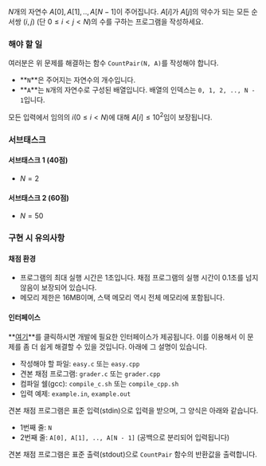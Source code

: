 $N$개의 자연수 $A[0], A[1], .., A[N-1]$이 주어집니다. $A[i]$가 $A[j]$의 약수가 되는 모든 순서쌍 $(i, j)$ (단 $0 \le i < j < N$)의 수를 구하는 프로그램을 작성하세요.

### 해야 할 일

여러분은 위 문제를 해결하는 함수 `CountPair(N, A)`를 작성해야 합니다.

* **`N`**은 주어지는 자연수의 개수입니다.
* **`A`**는 `N`개의 자연수로 구성된 배열입니다. 배열의 인덱스는 `0, 1, 2, .., N - 1`입니다.

모든 입력에서 임의의 $i (0 \le i < N)$에 대해 $A[i] \le 10^2$임이 보장됩니다.

### 서브태스크


#### 서브태스크 1 (40점)

* $N = 2$

#### 서브태스크 2 (60점)

* $N = 50$

### 구현 시 유의사항

#### 채점 환경

* 프로그램의 최대 실행 시간은 1초입니다. 채점 프로그램의 실행 시간이 0.1초를 넘지 않음이 보장되어 있습니다.
* 메모리 제한은 16MB이며, 스택 메모리 역시 전체 메모리에 포함됩니다.

#### 인터페이스

**<u>[여기](https://s3.ap-northeast-2.amazonaws.com/oj.uz/old/GA3_easy/grader.zip)</u>**를 클릭하시면 개발에 필요한 인터페이스가 제공됩니다. 이를 이용해서 이 문제를 좀 더 쉽게 해결할 수 있을 것입니다. 아래에 그 설명이 있습니다.

* 작성해야 할 파일: `easy.c` 또는 `easy.cpp`
* 견본 채점 프로그램: `grader.c` 또는 `grader.cpp`
* 컴파일 쉘(gcc): `compile_c.sh` 또는 `compile_cpp.sh`
* 입력 예제: `example.in`, `example.out`

견본 채점 프로그램은 표준 입력(stdin)으로 입력을 받으며, 그 양식은 아래와 같습니다.

* 1번째 줄: `N`
* 2번째 줄: `A[0], A[1], .., A[N - 1]` (공백으로 분리되어 입력됩니다)

견본 채점 프로그램은 표준 출력(stdout)으로 `CountPair` 함수의 반환값을 출력합니다.